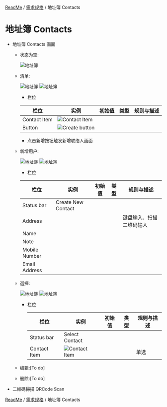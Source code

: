 [ReadMe](../README.md) / [需求规格](../requirements.md) / 地址簿 Contacts

# 地址簿 Contacts

* 地址簿 Contacts 画面

	* 状态为空:
	
		![地址簿](../assets/screen-id-contacts-empty.png)

	* 清单:

		![地址簿](../assets/screen-id-contacts.png)
		![地址簿](../assets/screen-id-contacts-list.png)

		* 栏位

		栏位 | 实例 | 初始值 | 类型 | 规则与描述
		------------- | ------------- | ------------- | ------------- | -------------
		Contact Item | ![Contact Item](../assets/contacts-list-itemd.png) | | |
		Button | ![Create button](../assets/btn-create.png) | | | 

		* 点击新增按钮触发新增联络人画面


	* 新增用户:

		![地址簿](../assets/screen-contacts-create.png)
		![地址簿](../assets/screen-contacts-create-type.png)

		
		* 栏位

		栏位 | 实例 | 初始值 | 类型 | 规则与描述
		------------- | ------------- | ------------- | ------------- | -------------
		Status bar | Create New Contact | | | 
		Address |  | | | 键盘输入、扫描二维码输入
		Name |  | | | 
		Note |  | | | 
		Mobile Number |  | | | 
		Email Address |  | | | 

  * 選擇:
		
  	![地址簿](../assets/screen-contacts-select.png)
  	![地址簿](../assets/screen-contacts-selected.png)

  	* 栏位

		栏位 | 实例 | 初始值 | 类型 | 规则与描述
		------------- | ------------- | ------------- | ------------- | -------------
		Status bar | Select Contact | | | 
		Contact Item | ![Contact Item](../assets/contacts-list-itemd.png) | | | 单选
  
  * 编辑:[To do]

  * 删除:[To do]
  
* 二維碼掃描 QRCode Scan

[ReadMe](../README.md) / [需求规格](../requirements.md) / 地址簿 Contacts